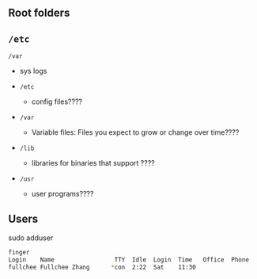 
## Root folders

`/etc`
- 

`/var`
- sys logs

- `/etc`
	- config files????
- `/var`
	- Variable files: Files you expect to grow or change over time????
- `/lib`
	- libraries for binaries that support ????
- `/usr`
	- user programs????

## Users


sudo adduser <username>

```bash
finger
Login    Name                 TTY  Idle  Login  Time   Office  Phone
fullchee Fullchee Zhang      *con  2:22  Sat    11:30
```

